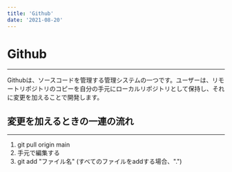 ```yaml
---
title: 'Github'
date: '2021-08-20'
---
```


# Github
---

Githubは、ソースコードを管理する管理システムの一つです。ユーザーは、リモートリポジトリのコピーを自分の手元にローカルリポジトリとして保持し、それに変更を加えることで開発します。

## 変更を加えるときの一連の流れ
---

1. git pull origin main
2. 手元で編集する
3. git add "ファイル名" (すべてのファイルをaddする場合、".")
